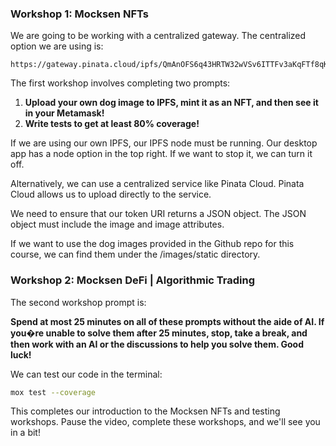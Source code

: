 ### Workshop 1: Mocksen NFTs

We are going to be working with a centralized gateway. The centralized option we are using is:

```text
https://gateway.pinata.cloud/ipfs/QmAnOFS6q43HRTW32wVSv6ITTFv3aKqFTf8qKFfTmciJMK
```

The first workshop involves completing two prompts:

1.  **Upload your own dog image to IPFS, mint it as an NFT, and then see it in your Metamask!**
2.  **Write tests to get at least 80% coverage!**

If we are using our own IPFS, our IPFS node must be running. Our desktop app has a node option in the top right. If we want to stop it, we can turn it off.

Alternatively, we can use a centralized service like Pinata Cloud. Pinata Cloud allows us to upload directly to the service.

We need to ensure that our token URI returns a JSON object. The JSON object must include the image and image attributes.

If we want to use the dog images provided in the Github repo for this course, we can find them under the /images/static directory.

### Workshop 2: Mocksen DeFi | Algorithmic Trading

The second workshop prompt is:

**Spend at most 25 minutes on all of these prompts without the aide of AI. If you�re unable to solve them after 25 minutes, stop, take a break, and then work with an AI or the discussions to help you solve them. Good luck!**

We can test our code in the terminal:

```bash
mox test --coverage
```

This completes our introduction to the Mocksen NFTs and testing workshops. Pause the video, complete these workshops, and we'll see you in a bit!
